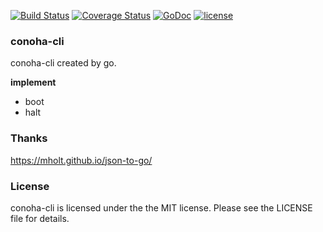 [![Build Status](https://secure.travis-ci.org/smith-30/conoha-cli.png?branch=master)](http://travis-ci.org/smith-30/conoha-cli)
[![Coverage Status](https://coveralls.io/repos/smith-30/conoha-cli/badge.svg?branch=master)](https://coveralls.io/r/smith-30/conoha-cli?branch=master)
[![GoDoc](https://godoc.org/github.com/smith-30/conoha-cli?status.svg)](https://godoc.org/github.com/smith-30/conoha-cli)
[![license](https://img.shields.io/badge/license-MIT-4183c4.svg)](https://github.com/smith-30/conoha-cli/blob/master/LICENSE)

### conoha-cli

conoha-cli created by go.

__implement__

- boot
- halt

### Thanks

https://mholt.github.io/json-to-go/

### License

conoha-cli is licensed under the the MIT license. Please see the LICENSE file for details.